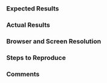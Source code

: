 ### Expected Results


### Actual Results


### Browser and Screen Resolution


### Steps to Reproduce


### Comments


